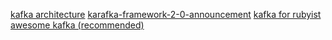[kafka architecture](https://data-flair.training/blogs/kafka-architecture/)
[karafka-framework-2-0-announcement](https://mensfeld.pl/2022/08/karafka-framework-2-0-announcement/)
[kafka for rubyist](https://speakerdeck.com/azdaroth/kafka-for-rubyists-advanced-karafka?slide=29)
[awesome kafka (recommended)](https://github.com/semantalytics/awesome-kafka)
